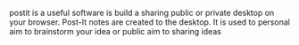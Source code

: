 postit is a useful software is build a sharing public or private desktop on your browser. Post-It notes are created to the desktop. It is used to personal aim to brainstorm your idea or public aim to sharing ideas